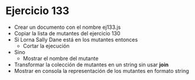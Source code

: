 # Ejercicio 133

* Crear un documento con el nombre ej133.js
* Copiar la lista de mutantes del ejercicio 130
* Si Lorna Sally Dane está en los mutantes entonces
  * Cortar la ejecución
* Sino
  * Mostrar el nombre del mutante
* Transformar la colección de mutantes en un string sin usar **join**
* Mostrar en consola la representación de los mutantes en formato string